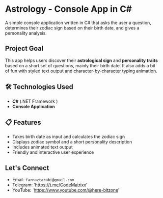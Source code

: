 
# Astrology - Console App in C#

A simple console application written in C# that asks the user a question, determines their zodiac sign based on their birth date, and gives a personality analysis.

##  Project Goal

This app helps users discover their **astrological sign** and **personality traits** based on a short set of questions, mainly their birth date. It also adds a bit of fun with styled text output and character-by-character typing animation.

## 🛠 Technologies Used

- **C#** (.NET Framework )
- **Console Application**
  
## 📋 Features

- Takes birth date as input and calculates the zodiac sign
- Displays zodiac symbol and a short personality description
- Includes animated text output
- Friendly and interactive user experience

## Let's Connect

- Email: `farnaztarabi@gmail.com`
- Telegram: 'https://t.me/CodeMatrixx'
- YouTube: 'https://www.youtube.com/@here-bitzone'

